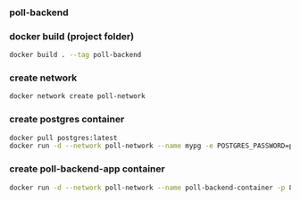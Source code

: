 ### poll-backend

### docker build (project folder)
```bash
docker build . --tag poll-backend
```

### create network
```bash
docker network create poll-network
```

### create postgres container
```bash	
docker pull postgres:latest
docker run -d --network poll-network --name mypg -e POSTGRES_PASSWORD=postgres -e POSTGRES_DB=polldb -p 5430:5432 postgres
```

### create poll-backend-app container
```bash	
docker run -d --network poll-network --name poll-backend-container -p 8183:8182 poll-backend
```
